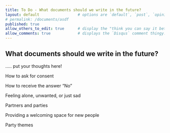 ```yaml
---
title: To Do - What documents should we write in the future?
layout: default                 # options are `default`, `post`, `opinion`
# permalink: /documents/asdf
published: true
allow_others_to_edit: true      # display the "think you can say it better?" link at the bottom of the file.
allow_comments: true            # displays the `Disqus` comment thingy.
---
```



## What documents should we write in the future?

..... put your thoughts here!


How to ask for consent

How to receive the answer “No”

Feeling alone, unwanted, or just sad

Partners and parties

Providing a welcoming space for new people

Party themes
